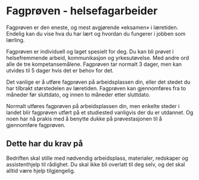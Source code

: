 # Fagprøven - helsefagarbeider
Fagprøven er den eneste, og mest avgjørende «eksamen» i læretiden. Endelig kan du vise hva du har lært og hvordan du fungerer i jobben som lærling.

Fagprøven er individuell og laget spesielt for deg. Du kan bli prøvet i helsefremmende arbeid, kommunikasjon og yrkesutøvelse. Med andre ord alle de tre kompetansemålene.
Fagprøven tar normalt 3 dager, men kan utvides til 5 dager hvis det er behov for det.

Det vanlige er å utføre fagprøven på arbeidsplassen din, eller det stedet du har tilbrakt størstedelen av læretiden. Fagprøven kan gjennomføres fra to måneder før sluttdato, og innen to måneder etter sluttdato.

Normalt utføres fagprøven på arbeidsplassen din, men enkelte steder i landet blir fagprøven utført på et studiested vanligvis der du er utdannet. Og noen har nå prakis med å benytte dukke på prøvestasjonen til å gjennomføre fagprøven.

## Dette har du krav på
Bedriften skal stille med nødvendig arbeidsplass, materialer, redskaper og assistenthjelp til rådighet. Du skal ikke bli overlatt til deg selv, og det skal alltid være hjelp tilgjengelig.

